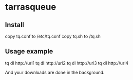 # tarrasqueue

## Install

copy tq.conf to /etc/tq.conf
copy tq.sh to <your bin>/tq.sh

## Usage example
tq dl http://url1
tq dl http://url2
tq dl http://url3
tq dl http://url4

And your downloads are done in the background.